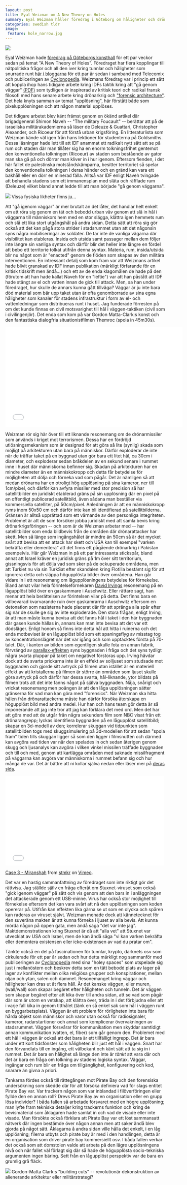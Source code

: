 ```yaml
---
layout: post
title: Eyal Weizman om A New Theory on Holes
summary: Eyal Weizman håller föredrag i Göteborg om håligheter och drönare 
categories: swedish tldr
image:
 feature: hole_narrow.jpg
---
```


![](/img/weizman.jpg)

Eyal Weizman hade [föredrag på Göteborgs konsthall](http://skogen.pm/archive/2013/block-14/) för ett par veckor sedan på temat "A New Theory of Holes". Föredraget har flera kopplingar till nätpolitiska frågor och all den iver kring tunnlar och håligheter som snurrade runt [här i bloggarna](http://copyriot.se/2010/01/13/pirate-politics-from-accelerationism-to-escalationism/) för ett par år sedan i samband med Telecomix och publiceringen av [Cyclonopedia](http://wiki.magnu.se/wiki/ref:negarestani2008cyclonopedia). Weizmans föredrag var i princip ett sätt att koppla ihop hans tidigare arbete kring IDFs taktik kring att "gå genom väggar" [(PDF)](http://roundtable.kein.org/files/roundtable/Weizman_lethal%20theory.pdf) som tydligen är inspirerad av kritisk teori och radikal fransk filosofi med hans senare arbete kring drönarkrig och ["forensic architecture"](http://www.forensic-architecture.org/). Det hela knyts samman av temat "upplösning", här förstått både som pixelupplösningen och att någon material upplöses. 

Det tidigare arbetet blev känt främst genom en ökänd artikel där brigadgeneral Shimon Naveh -- "The military Foucault" -- berättar att på de israeliska militärakademierna så läser de Deleuze & Guattari, Christopher Alexander, och Ricoeur för att förstå urban krigsföring. En litteraturlista som Weizman kände väl igen från hans lektioner för studenterna på Goldsmiths. Dessa läsningar hade lett till att IDF anammat ett radikalt nytt sätt att se på rum och staden där man tillåter sig ha en enorm tolkningsfrihet gentemot den konventionella tolkningen (Ricoeur) av staden som bestående av gator man ska gå på och dörrar man kliver in i hur igenom. Eftersom fienden, i det här fallet de palestinska motståndskämparna, besitter territoriet så spelar den konventionella tolkningen i deras händer och en gränd kan vara ett bakhåll eller en dörr en minerad fälla. Alltså var IDF enligt Naveh tvingade att behandla stadens som ett immanensplan med släta och räfflade rum (Deleuze) vilket bland annat ledde till att man började "gå genom väggarna".

![](http://files.magnu.se/navehfoucault.png)
Vissa fysiska likheter finns ju...

Att "gå igenom väggar" är mer brutalt än det låter, det handlar helt enkelt om att röra sig genom en tät och bebodd urban väv genom att slå in hål i väggarna till människors hem med en stor slägga, klättra igen hemmets rum och slå ett lika stort utgångshål på andra sidan. Detta sätt att röra sig gör också att det kan pågå stora strider i stadsrummet utan att det någonsin syns några mobiliseringar av soldater. De tar inte de vanliga vägarna där visibilitet kan etableras. Insida och utsida samt passager mellan dem följer inte längre sin vanliga syntax och därför blir det heller inte längre en fördel att bebo ett territorie tolkat utifrån denna syntax. Materia, rum, insida/utsida blir nu något som är "enacted" genom de flöden som skapas av den militära interventionen. En intressant detalj som kom fram var att Weizmans artikel hade blivit granskad av IDF innan publikation (märkligt förfarande för en kritisk tidskrift men ändå...) och ett av de enda klagomålen de hade på den (förutom att han hade kallat Naveh för en "leftie") var att han påstått att IDF hade stängt av el och vatten innan de gick till attack. Men, sa han under föredraget, hur skulle de annars kunna gått tillväga? Väggar är ju inte bara död material som bär upp taket utan är ofta genomborrade av sina egna håligheter som kanaler för stadens infrastruktur i form av el- och vattenledningar som distribueras runt i huset. Jag funderade förresten på om det kunde finnas en civil motsvarighet till hål i väggen-taktiken (civil som i civilingenjör). Det enda som kom på var Gordon Matta-Clark:s konst och den fantastiska dialogfria situationistfilmen Themroc (spola in 45m30s).

<iframe width="560" height="315" src="//www.youtube.com/embed/xY2kOnsFGfo" frameborder="0" allowfullscreen></iframe>

Weizman rör sig här över till ett liknande resonemang om de drönarmissiler som används i kriget mot terrorismen. Dessa har en fördröjd utlösningsmekanism som är designad för att göra så lite (synlig) skada som möjligt på arkitekturen utan bara på människor. Därför exploderar de inte när de träffar taket på en byggnad utan gör bara ett litet hål, ca 30cm i diameter, och exploderar sedan bråkdelen av en sekund senare i rummet inne i huset där människorna befinner sig. Skadan på arkitekturen har en mindre diameter än en människokropp och detta får betydelse för möjligheten att dölja och förneka vad som pågår. Det är nämligen så att medan drönarna har en otroligt hög upplösning på sina kameror, ner till 1cm/pixel, och därför kan avfyra missiler med stor precision så har satellitbilder en juridiskt etablerad gräns på sin upplösning där en pixel på en offentligt publicerad satellitbild, även sådana man beställer via kommersiella satelliter, på 50cm/pixel. Anledningen är att en människokropp ryms inom 50x50 cm och därför inte kan bli identifierad på satellitbilderna. Gränsen är alltså upprättad som ett värnande av den personliga integriteten. Problemet är att de som försöker jobba juridiskt med att samla bevis kring drönarkrigsföringen -- och som är de Weizman arbetar med -- har satellitbilder som enda bildbevis från de områden där drönarattacker har skett. Men så länge som ingångshålet är mindre än 50cm så är det mycket svårt att bevisa att en attack har skett och USA kan till exempel "varken bekräfta eller dementera" att det finns ett pågående drönarkrig i Pakistan exempelvis. Här går Weizman in på ett par intressanta stickspår, bland annat att Israel kräver en juridisk gräns på 1m över sitt territorium, gissningsvis för att dölja vad som sker på de ockuperade områdena, men att Turkiet nu via sin TurkSat efter skandalen kring Flotilla bestämt sig för att ignorera detta och släppa högupplösta bilder över områdena. Han går vidare in i ett resonemang om lågupplösningens betydelse för förnekelse. Bland annat vilar hela förintelseförnekaren [David Irvings](http://sv.wikipedia.org/wiki/David_Irving) resonemang på en lågupplöst bild över en gaskammare i Auschwitz. Eller rättare sagt, han menar att hela berättelsen av förintelsen vilar på detta. Det finns bara en välbevarad  kvarvarande ruin över gaskamrarna i Auschwitz eftersom en detonation som nazisterna hade placerat där för att spränga alla spår efter sig när de skulle ge sig av inte exploderade. Den stora frågan, enligt Irving, är att man måste kunna bevisa att det fanns hål i taket i den här byggnaden där gasen kunde hällas in, annars kan man inte bevisa att det var ett dödsläger. Enligt honom så finns inte detta hål att hitta i ruinerna och det enda motbeviset är en lågupplöst bild som ett spaningsflyg av misstag tog av koncentrationslägret när det var igång och som upptäcktes första på 70-talet. Där, i kanten av bilden som egentligen skulle fota en annan fabrik, förvrängd av [parallax-effekten](http://en.wikipedia.org/wiki/Parallax#Photogrammetric_parallax) syns byggnaden i fråga och det syns tydligt några svarta pluppar på taket om negativet förstoras upp. Irving hävdar dock att de svarta prickarna inte är en effekt av solljuset som studsade mot byggnaden och gjorde sitt avtryck på filmen utan istället är en materiell effekt av att kristallerna på filmen är större än områden som ljuset skulle göra avtryck på och därför har dessa svarta, hål-liknande, ytor bildats på filmen trots att det inte fanns något på själva byggnaden. Nåja, snårigt och vrickat resonemang men poängen är att den låga upplösningen sätter gränserna för vad man kan göra med "forensics". När Weizman ska hitta hålen från drönarattackerna måste han därför försöka återskapa en högupplöst bild med andra medel. Hur han och hans team gör detta är så imponerande att jag inte tror att jag kan förklara det med ord. Men det har att göra med att de utgår från några sekunders film som NBC visat från ett drönarangrepp; lyckas identifiera byggnaden på en lågupplöst satellitbild; skapar en 3d-modell av den; korrelerar skuggan vid tidpunkten som satellitbilden togs med skuggsimulering på 3d-modellen för att sedan "spola fram" tiden tills skuggan ligger så som den ligger i filmsnutten och därmed kan avgöra vad tiden var när den spelades in och sedan återigen genom skugg och ljusanalys kan avgöra i vilken vinkel missilen träffade byggnaden och till och med, genom att kartlägga områden med saknade missilfragment på väggarna kan avgöra var människorna i rummet befann sig och hur många de var. Det är bättre att ni kollar själva nedan eller läser mer på [deras sida](http://www.forensic-architecture.org/investigations/drone-strike-visualisations/).

<iframe src="//player.vimeo.com/video/75702711" width="500" height="281" frameborder="0" webkitallowfullscreen mozallowfullscreen allowfullscreen></iframe> <p><a href="http://vimeo.com/75702711">Case 3 - Miranshah</a> from <a href="http://vimeo.com/stmkr">stmkr</a> on <a href="https://vimeo.com">Vimeo</a>.</p>


Det var en hastig sammanfattning av föredraget som inte riktigt gör det rättvisa. Jag ställde själv en fråga efteråt om Stuxnet-viruset som också "gick igenom väggar" på sätt och vis genom att den bars in i anläggningen det attackerade genom ett USB-minne. Virus har också stor möjlighet till förnekelse eftersom det kan vara svårt att nå den upplösningen som koden opererar på. Utifrån kan effekten lika gärna se ut som en olycka och spåren kan raderas av viruset självt. Weizman menade dock att kännetecknet för den suveräna makten är att kunna förneka i ljuset av alla bevis. Att kunna mörda någon på öppen gata, men ändå säga "det var inte jag". Maktdemonstrationen kring Stuxnet är då att "alla vet" att Stuxnet var utvecklat av USA och Israel, men de kan ändå säga "vi kan varken bekräfta eller dementera existensen eller icke-existensen av vad du pratar om".

Tänkte också en del på fascinationen för tunnlar, krypto, darknets osv som cirkulerade för ett par år sedan och hur detta märkligt nog sammanför med publiceringen av [Cyclonopedia](http://wiki.magnu.se/wiki/ref:negarestani2008cyclonopedia) med sina "holey spaces" som utspelade sig just i mellanöstern och beskrev detta som en tätt bebodd plats av lager på lager av konflikter mellan olika religiösa grupper och konspirationer, mellan oljan och ytan, solen och dammet. Resonemanget kring väggar och håligheter kan dras ut åt flera håll. Är det kanske väggen, eller muren, (wall/wall) som skapar begäret efter håligheten och tunneln. Det är väggen som skapar begäret efter att kika över till andra sidan, att se vad som pågår där som är utom en vetskap, att klättra över, träda in i det förbjudna eller att i varje fall kika in genom titthålet (tänk en så enkel sak som hål i väggen runt en byggarbetsplats). Väggen är ett problem för rörligheten inte bara för hårda objekt som människor och varor utan också för radiosignaler, kameror, radarstartioner och annat som komplicerar övervakningen av stadsrummet. Väggen försvårar för kommunikation men skyddar samtidigt annan kommunikation )vatten, el, fiber) som går genom den. Problemet med ett hål i väggen är också att det bara är ett tillfälligt ingrepp. Det är bara under ett kort tidsfönster som håligheten blir just ett hål i väggen. Snart har den förvandlats till en ingång, ett välbekant och känt sätt att ta sig in i rummet. Det är bara en hålighet så länge den inte är *tänkt* att vara där och det är bara en fråga om tolkning av stadens logiska syntax. Väggar, ingångar och rum blir en fråga om tillgänglighet, konfigurering och kod, snarare än givna a priori. 

Tankarna fördes också till rättegången mot Pirate Bay och den forensiska undersökning som skedde där för att försöka definiera vad för slags entitet Pirate Bay var. Var trackern någon som var inblandad i filöverföringen eller fyllde den en annan roll? Drevs Pirate Bay av en organisation eller en grupp lösa individer? I båda fallen så arbetade försvaret med en högre upplösning; man lyfte fram tekniska detaljer kring trackerns funktion och kring de bevismaterial som åklagaren hade samlat in och vad de visade eller inte visade. Man försökte också förklara att Pirate Bay var ett löst sammansatt nätverk där ingen bestämde över någon annan men att saker ändå blev gjorda på något sätt. Åklagarna å andra sidan ville hålla det enkelt, i en låg upplösning; filerna utbyts och pirate bay är med i den handlingen, detta är en organisation som driver pirate bay kommersiellt osv. I båda fallen verkar det också som att domstolen valde att arbeta på den lägre upplösningens nivå och när fallet väl förlagt sig där så hade de högupplösta socio-tekniska argumenten ingen bäring. Sett från en lågupplöst perspektiv var de bara en grumlig grå fläck.

![](http://creativecampusproject.com/wp-content/uploads/2011/09/conicalIntersect.jpeg)
Gordon-Matta Clark:s "building cuts" -- revolutionär dekonstruktion av alienerande arkitektur eller militärstrategi?
